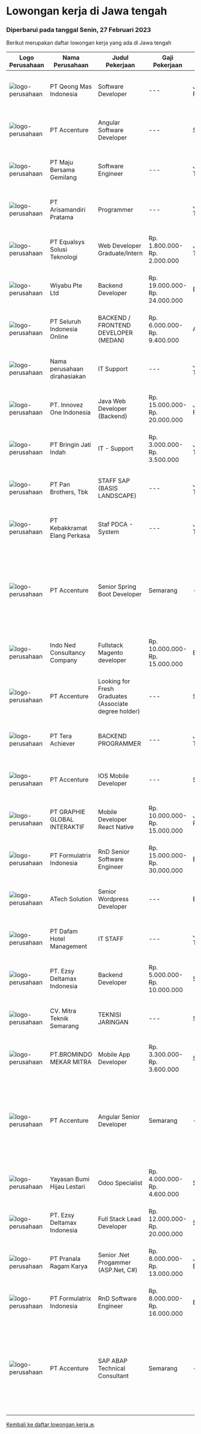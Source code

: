 
  # Lowongan kerja di Jawa tengah

  ### Diperbarui pada tanggal Senin, 27 Februari 2023

  Berikut merupakan daftar lowongan kerja yang ada di Jawa tengah

  |Logo Perusahaan | Nama Perusahaan | Judul Pekerjaan | Gaji Pekerjaan | Lokasi | Deskripsi | Tanggal diunggah | Pranala |
  | -------------- | --------------- | --------------- | --------- | --------- | -------------- | ------- | ----------- |
  |![logo-perusahaan](https://image-service-cdn.seek.com.au/6e73e647a958e85ea4597386f88277daf26867d5/ee4dce1061f3f616224767ad58cb2fc751b8d2dc)|PT Qeong Mas Indonesia|Software Developer|---|Jakarta Pusat|Kualifikasi Pekerjaan Familiar dengan algoritma Mampu bekerja baik dalam tim. Domisili Jakarta Ingin belajar. Minimal sudah menempuh Semester Lulusan...|Sabtu, 25 Februari 2023|https://www.jobstreet.co.id/id/job/software-developer-4227404?token=0~a5715c14-649d-4560-bb26-a099497d6b0c&sectionRank=1&jobId=jobstreet-id-job-4227404|
|![logo-perusahaan](https://image-service-cdn.seek.com.au/1c2e28fa09a87d89b9dac6106fdc6fa435c484bb/ee4dce1061f3f616224767ad58cb2fc751b8d2dc)|PT Accenture|Angular Software Developer|---|Semarang|Responsibilities: Working as part of a team to design and implement enterprise level dynamic web applications such as media portals, content...|Minggu, 26 Februari 2023|https://www.jobstreet.co.id/id/job/angular-software-developer-4230160?token=0~a5715c14-649d-4560-bb26-a099497d6b0c&sectionRank=2&jobId=jobstreet-id-job-4230160|
|![logo-perusahaan](https://image-service-cdn.seek.com.au/c5cc250cdcaabdaa9c7164514026bef907d15fe8/ee4dce1061f3f616224767ad58cb2fc751b8d2dc)|PT Maju Bersama Gemilang|Software Engineer|---|Jawa Tengah|Job Description: Develop, testing and deploy internal software requirements and software and bug solution Responsible for the development of...|Minggu, 26 Februari 2023|https://www.jobstreet.co.id/id/job/software-engineer-4228861?token=0~a5715c14-649d-4560-bb26-a099497d6b0c&sectionRank=3&jobId=jobstreet-id-job-4228861|
|![logo-perusahaan](https://image-service-cdn.seek.com.au/7a7741900a27f71f11819baa890363bebf50a072/ee4dce1061f3f616224767ad58cb2fc751b8d2dc)|PT Arisamandiri Pratama|Programmer|---|Jawa Tengah|SummaryThe programmer is generally responsible for the writers and testers of the code used to create software programs.ResponsibilityYou have an...|Jumat, 24 Februari 2023|https://www.jobstreet.co.id/id/job/programmer-4225306?token=0~a5715c14-649d-4560-bb26-a099497d6b0c&sectionRank=4&jobId=jobstreet-id-job-4225306|
|![logo-perusahaan](https://image-service-cdn.seek.com.au/cf6d9b9362f34572218f6a132da744549ab3eacd/ee4dce1061f3f616224767ad58cb2fc751b8d2dc)|PT Equalsys Solusi Teknologi|Web Developer Graduate/Intern|Rp. 1.800.000-Rp. 2.000.000|Jawa Tengah|We're looking for graduate web developers to be part of our team. Work on exciting projects for our International customers and internal...|Kamis, 23 Februari 2023|https://www.jobstreet.co.id/id/job/web-developer-graduate-intern-4224050?token=0~a5715c14-649d-4560-bb26-a099497d6b0c&sectionRank=5&jobId=jobstreet-id-job-4224050|
|![logo-perusahaan](https://image-service-cdn.seek.com.au/0363826063500b54abe59ebfcfe35cdd368d5fcc/ee4dce1061f3f616224767ad58cb2fc751b8d2dc)|Wiyabu Pte Ltd|Backend Developer|Rp. 19.000.000-Rp. 24.000.000|Bali|Jonajo Consulting LLC is a software development firm located in the heart of Silicon Valley, California. We specialize in developing AI-powered mobile...|Kamis, 23 Februari 2023|https://www.jobstreet.co.id/id/job/backend-developer-10479124/origin/sg?token=0~a5715c14-649d-4560-bb26-a099497d6b0c&sectionRank=6&jobId=jobstreet-sg-job-10479124|
|![logo-perusahaan](https://image-service-cdn.seek.com.au/c768f0670f8f8212da7de609b6af9d0b2e5134cc/ee4dce1061f3f616224767ad58cb2fc751b8d2dc)|PT Seluruh Indonesia Online|BACKEND / FRONTEND DEVELOPER (MEDAN)|Rp. 6.000.000-Rp. 9.400.000|Aceh|Memiliki pengalaman leadership sebagai Manager sebelumnya.Back End Engineer1. Memiliki pengalaman dalam membangun RESTful APIs2. Menguasai bahasa...|Kamis, 23 Februari 2023|https://www.jobstreet.co.id/id/job/backend-frontend-developer-medan-4237176?token=0~a5715c14-649d-4560-bb26-a099497d6b0c&sectionRank=7&jobId=jobstreet-id-job-4237176|
|![logo-perusahaan](https://i.ibb.co/sqvTCh9/112815900-stock-vector-no-image-available-icon-flat-vector.webp)|Nama perusahaan dirahasiakan|IT Support|---|Jawa Timur|Usia maksimal 35 tahun Pendidikan minimal S1 segala jurusan Minimal memiliki 1 tahun pengalaman kerja di bidang yang sama  Mempunyai pengetahuan dan...|Senin, 20 Februari 2023|https://www.jobstreet.co.id/id/job/it-support-4231859?token=0~a5715c14-649d-4560-bb26-a099497d6b0c&sectionRank=8&jobId=jobstreet-id-job-4231859|
|![logo-perusahaan](https://image-service-cdn.seek.com.au/5ac1ce894c015b4831ba1d1458ad5a1b4e630a93/ee4dce1061f3f616224767ad58cb2fc751b8d2dc)|PT. Innovez One Indonesia|Java Web Developer (Backend)|Rp. 15.000.000-Rp. 20.000.000|Jakarta Raya|We are looking for a dynamic and talented Java Full-Stack Developer with strong OOAD background to join our global team. You will work in a SCRUM team...|Sabtu, 25 Februari 2023|https://www.jobstreet.co.id/id/job/java-web-developer-backend-4220757?token=0~a5715c14-649d-4560-bb26-a099497d6b0c&sectionRank=9&jobId=jobstreet-id-job-4220757|
|![logo-perusahaan](https://i.ibb.co/sqvTCh9/112815900-stock-vector-no-image-available-icon-flat-vector.webp)|PT Bringin Jati Indah|IT - Support|Rp. 3.000.000-Rp. 3.500.000|Jawa Tengah|Maintain and upgrade hardware and network infrastructure.  End-user Support day-to-day operations through efficient troubleshooting.  Maintained...|Selasa, 21 Februari 2023|https://www.jobstreet.co.id/id/job/it-support-4232817?token=0~a5715c14-649d-4560-bb26-a099497d6b0c&sectionRank=10&jobId=jobstreet-id-job-4232817|
|![logo-perusahaan](https://image-service-cdn.seek.com.au/246ed43127dc50d6ad4ae2ecd45f339fcbb449d1/ee4dce1061f3f616224767ad58cb2fc751b8d2dc)|PT Pan Brothers, Tbk|STAFF SAP (BASIS LANDSCAPE)|---|Jawa Tengah|Kualifikasi :- Pendidikan S1 Tk Informatika/Sistem Informasi/Accounting/Tk Industri- Memiliki komunikasi dan kerjasama tim yang baik- Teliti dan...|Jumat, 24 Februari 2023|https://www.jobstreet.co.id/id/job/staff-sap-basis-landscape-4226736?token=0~a5715c14-649d-4560-bb26-a099497d6b0c&sectionRank=11&jobId=jobstreet-id-job-4226736|
|![logo-perusahaan](https://image-service-cdn.seek.com.au/7e9e85c40cfd1a722f6104b8d61d43ce6fbd3ce5/ee4dce1061f3f616224767ad58cb2fc751b8d2dc)|PT Kebakkramat Elang Perkasa|Staf PDCA - System|---|Jawa Tengah|Kualifikasi : Usia 23-35 Tahun Pendidikan minimal S1 Jurusan Informatika/Teknik Informatika/Ilmu Komputer/Sistem Informasi/Jurusan lain yang terkait...|Rabu, 22 Februari 2023|https://www.jobstreet.co.id/id/job/staf-pdca-system-4221492?token=0~a5715c14-649d-4560-bb26-a099497d6b0c&sectionRank=12&jobId=jobstreet-id-job-4221492|
|![logo-perusahaan](https://image-service-cdn.seek.com.au/1c2e28fa09a87d89b9dac6106fdc6fa435c484bb/ee4dce1061f3f616224767ad58cb2fc751b8d2dc)|PT Accenture|Senior Spring Boot Developer | Semarang|---|Semarang|Responsibilities: Designs, codes or configures, tests, debugs, deploys, documents and maintains web service applications using a variety of software...|Sabtu, 25 Februari 2023|https://www.jobstreet.co.id/id/job/senior-spring-boot-developer-%7C-semarang-4227806?token=0~a5715c14-649d-4560-bb26-a099497d6b0c&sectionRank=13&jobId=jobstreet-id-job-4227806|
|![logo-perusahaan](https://image-service-cdn.seek.com.au/52e07e163b695c48150a669984b7a247186ea762/ee4dce1061f3f616224767ad58cb2fc751b8d2dc)|Indo Ned Consultancy Company|Fullstack Magento developer|Rp. 10.000.000-Rp. 15.000.000|Bali|Note: This job is not at IndoNed. You will be working for a Dutch company called U Digital (U B.V.) in Indonesia. U Digital is responsible for the...|Jumat, 24 Februari 2023|https://www.jobstreet.co.id/id/job/fullstack-magento-developer-4218830?token=0~a5715c14-649d-4560-bb26-a099497d6b0c&sectionRank=14&jobId=jobstreet-id-job-4218830|
|![logo-perusahaan](https://image-service-cdn.seek.com.au/1c2e28fa09a87d89b9dac6106fdc6fa435c484bb/ee4dce1061f3f616224767ad58cb2fc751b8d2dc)|PT Accenture|Looking for Fresh Graduates (Associate degree holder)|---|Semarang|Program, design and maintain software applications Support analysis, and implementation of technology solutions based on client requirements Identify...|Kamis, 23 Februari 2023|https://www.jobstreet.co.id/id/job/looking-for-fresh-graduates-associate-degree-holder-4237456?token=0~a5715c14-649d-4560-bb26-a099497d6b0c&sectionRank=15&jobId=jobstreet-id-job-4237456|
|![logo-perusahaan](https://image-service-cdn.seek.com.au/54b70a5103385c12e5c29982621e4ca19c7462e9/ee4dce1061f3f616224767ad58cb2fc751b8d2dc)|PT Tera Achiever|BACKEND PROGRAMMER|---|Jawa Tengah|BACKEND PROGRAMMERDeskripsi Pekerjaan :•         Mengembangkan aplikasi back end atau front end Web / Mobile.•         Melakukan troubleshoot jika ada...|Rabu, 22 Februari 2023|https://www.jobstreet.co.id/id/job/backend-programmer-4234933?token=0~a5715c14-649d-4560-bb26-a099497d6b0c&sectionRank=16&jobId=jobstreet-id-job-4234933|
|![logo-perusahaan](https://image-service-cdn.seek.com.au/1c2e28fa09a87d89b9dac6106fdc6fa435c484bb/ee4dce1061f3f616224767ad58cb2fc751b8d2dc)|PT Accenture|IOS Mobile Developer|---|Semarang|Responsibilities: Work with the business and gather requirements and specifications. Develop, build, test and maintain mobile applications. Brainstorm...|Minggu, 26 Februari 2023|https://www.jobstreet.co.id/id/job/ios-mobile-developer-4229652?token=0~a5715c14-649d-4560-bb26-a099497d6b0c&sectionRank=17&jobId=jobstreet-id-job-4229652|
|![logo-perusahaan](https://image-service-cdn.seek.com.au/f9a751ea24d68e4658d0eb7882e2db58a9b95cb0/ee4dce1061f3f616224767ad58cb2fc751b8d2dc)|PT GRAPHIE GLOBAL INTERAKTIF|Mobile Developer React Native|Rp. 10.000.000-Rp. 15.000.000|Jakarta Raya|Kualifikasi : Diutamakan yang sudah berpengalaman dengan react native Android dan IOS minimal dua tahun Bersemangat belajar untuk technology baru...|Senin, 27 Februari 2023|https://www.jobstreet.co.id/id/job/mobile-developer-react-native-4240205?token=0~a5715c14-649d-4560-bb26-a099497d6b0c&sectionRank=18&jobId=jobstreet-id-job-4240205|
|![logo-perusahaan](https://image-service-cdn.seek.com.au/e68aac730da390a16ce750d09b06eaca69364b55/ee4dce1061f3f616224767ad58cb2fc751b8d2dc)|PT Formulatrix Indonesia|RnD Senior Software Engineer|Rp. 15.000.000-Rp. 30.000.000|Bandung|Headquartered in Bedford, Massachusetts, Formulatrix is a fast-growing robotic automation equipment manufacturer and software solutions provider to...|Jumat, 24 Februari 2023|https://www.jobstreet.co.id/id/job/rnd-senior-software-engineer-4226168?token=0~a5715c14-649d-4560-bb26-a099497d6b0c&sectionRank=19&jobId=jobstreet-id-job-4226168|
|![logo-perusahaan](https://image-service-cdn.seek.com.au/01cd86444ba33e86855e0cce80ed2ebf9dcff3e2/ee4dce1061f3f616224767ad58cb2fc751b8d2dc)|ATech Solution|Senior Wordpress Developer|---|Bali|Job Responsibilities:  Build custom WordPress solutions with strict design guidelines using PHP, HTML, SASS/CSS &amp; JavaScript Assist the...|Kamis, 23 Februari 2023|https://www.jobstreet.co.id/id/job/senior-wordpress-developer-4216231?token=0~a5715c14-649d-4560-bb26-a099497d6b0c&sectionRank=20&jobId=jobstreet-id-job-4216231|
|![logo-perusahaan](https://i.ibb.co/sqvTCh9/112815900-stock-vector-no-image-available-icon-flat-vector.webp)|PT Dafam Hotel Management|IT STAFF|---|Jawa Tengah|Qualification Minimal D3/S1 Experience 4 years IT Course POWER PRO PMS Network know-how and competency is a must Experience in Unix/Linux Team work...|Selasa, 21 Februari 2023|https://www.jobstreet.co.id/id/job/it-staff-4234411?token=0~a5715c14-649d-4560-bb26-a099497d6b0c&sectionRank=21&jobId=jobstreet-id-job-4234411|
|![logo-perusahaan](https://image-service-cdn.seek.com.au/45caf6af58b55a4f16c6a3d028d6af9298f8ea61/ee4dce1061f3f616224767ad58cb2fc751b8d2dc)|PT. Ezsy Deltamax Indonesia|Backend Developer|Rp. 5.000.000-Rp. 10.000.000|Semarang|Responsibilities Build scalable backend architecture and reusable code and libraries for future use Optimization of the application and its services...|Rabu, 22 Februari 2023|https://www.jobstreet.co.id/id/job/backend-developer-4235644?token=0~a5715c14-649d-4560-bb26-a099497d6b0c&sectionRank=22&jobId=jobstreet-id-job-4235644|
|![logo-perusahaan](https://i.ibb.co/sqvTCh9/112815900-stock-vector-no-image-available-icon-flat-vector.webp)|CV. Mitra Teknik Semarang|TEKNISI JARINGAN|---|Semarang|Kualifikasi Pekerjaan Usia 18-27 tahun Minimal lulusan SMK Jurusan Teknik Listrik/Elektronika/Teknik Jaringan Bisa Mengoprasikan Komputer Bisa...|Rabu, 22 Februari 2023|https://www.jobstreet.co.id/id/job/teknisi-jaringan-4236075?token=0~a5715c14-649d-4560-bb26-a099497d6b0c&sectionRank=23&jobId=jobstreet-id-job-4236075|
|![logo-perusahaan](https://image-service-cdn.seek.com.au/745a3edbeea638833f47aa0c9a4f7583e9d244dc/ee4dce1061f3f616224767ad58cb2fc751b8d2dc)|PT.BROMINDO MEKAR MITRA|Mobile App Developer|Rp. 3.300.000-Rp. 3.600.000|Semarang|Kualifikasi : Pendidikan D3/S1 Teknik Informatika/Sistem Informasi/Desain Komunikasi Visual, terbuka untuk lulusan SMK Ilmu Komputer/Multimedia. Usia...|Kamis, 23 Februari 2023|https://www.jobstreet.co.id/id/job/mobile-app-developer-4236552?token=0~a5715c14-649d-4560-bb26-a099497d6b0c&sectionRank=24&jobId=jobstreet-id-job-4236552|
|![logo-perusahaan](https://image-service-cdn.seek.com.au/1c2e28fa09a87d89b9dac6106fdc6fa435c484bb/ee4dce1061f3f616224767ad58cb2fc751b8d2dc)|PT Accenture|Angular Senior Developer | Semarang|---|Semarang|Responsibilities may include: Responsible for the client side of the service. Implement a complete user interface in the form of a mobile, hybrid app...|Kamis, 23 Februari 2023|https://www.jobstreet.co.id/id/job/angular-senior-developer-%7C-semarang-4237122?token=0~a5715c14-649d-4560-bb26-a099497d6b0c&sectionRank=25&jobId=jobstreet-id-job-4237122|
|![logo-perusahaan](https://image-service-cdn.seek.com.au/36acc5fe42e3a0573c5fedc26e473d48174b17d1/ee4dce1061f3f616224767ad58cb2fc751b8d2dc)|Yayasan Bumi Hijau Lestari|Odoo Specialist|Rp. 4.000.000-Rp. 4.600.000|Semarang|Odoo SpecialistRequirements: Bachelor from Computer Science/IT/Maths/Physics/Engineering Proven working experience in web development minimum 5 years....|Rabu, 22 Februari 2023|https://www.jobstreet.co.id/id/job/odoo-specialist-4214618?token=0~a5715c14-649d-4560-bb26-a099497d6b0c&sectionRank=26&jobId=jobstreet-id-job-4214618|
|![logo-perusahaan](https://image-service-cdn.seek.com.au/45caf6af58b55a4f16c6a3d028d6af9298f8ea61/ee4dce1061f3f616224767ad58cb2fc751b8d2dc)|PT. Ezsy Deltamax Indonesia|Full Stack Lead Developer|Rp. 12.000.000-Rp. 20.000.000|Semarang|Responsibilities Plan and execute kanban tasks and sprints in a team Participate in daily stand ups and scrum meetings with the team Coordinate and...|Rabu, 22 Februari 2023|https://www.jobstreet.co.id/id/job/full-stack-lead-developer-4235383?token=0~a5715c14-649d-4560-bb26-a099497d6b0c&sectionRank=27&jobId=jobstreet-id-job-4235383|
|![logo-perusahaan](https://image-service-cdn.seek.com.au/8b751692970fe3027183d7723522b9a255a2863c/ee4dce1061f3f616224767ad58cb2fc751b8d2dc)|PT Pranala Ragam Karya|Senior .Net Progammer (ASP.Net, C#)|Rp. 8.000.000-Rp. 13.000.000|Jawa Barat|Responsibilities: Design, develop and maintain applications in a reusable and easy to change manner to support business growth. Develop and maintain...|Kamis, 23 Februari 2023|https://www.jobstreet.co.id/id/job/senior-.net-progammer-asp.net-c-4237081?token=0~a5715c14-649d-4560-bb26-a099497d6b0c&sectionRank=28&jobId=jobstreet-id-job-4237081|
|![logo-perusahaan](https://image-service-cdn.seek.com.au/e68aac730da390a16ce750d09b06eaca69364b55/ee4dce1061f3f616224767ad58cb2fc751b8d2dc)|PT Formulatrix Indonesia|RnD Software Engineer|Rp. 8.000.000-Rp. 16.000.000|Bandung|Responsibilities:  Design, develop, and improve robotic systems software from the ground up. Use research and development skills to create prototypes...|Rabu, 22 Februari 2023|https://www.jobstreet.co.id/id/job/rnd-software-engineer-4222711?token=0~a5715c14-649d-4560-bb26-a099497d6b0c&sectionRank=29&jobId=jobstreet-id-job-4222711|
|![logo-perusahaan](https://image-service-cdn.seek.com.au/1c2e28fa09a87d89b9dac6106fdc6fa435c484bb/ee4dce1061f3f616224767ad58cb2fc751b8d2dc)|PT Accenture|SAP ABAP Technical Consultant | Semarang|---|Semarang|Key responsibilities may include: Planning, monitoring, and managing all development tasks. Create development standards and checklists. Supervising,...|Rabu, 22 Februari 2023|https://www.jobstreet.co.id/id/job/sap-abap-technical-consultant-%7C-semarang-4236183?token=0~a5715c14-649d-4560-bb26-a099497d6b0c&sectionRank=30&jobId=jobstreet-id-job-4236183|


  [Kembali ke daftar lowongan kerja 🔙](../README.md#daftar-lowongan-kerja)
  